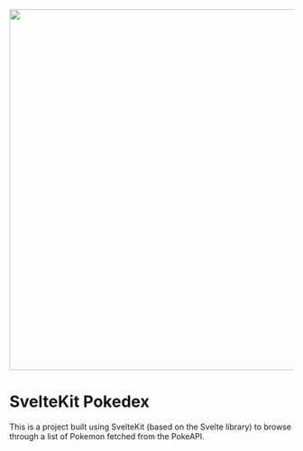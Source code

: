 <img src="https://user-images.githubusercontent.com/1134738/147148102-877bdd78-29b5-4684-95a1-6d8fd29cd22c.png" width="640px" />

# SvelteKit Pokedex


This is a project built using SvelteKit (based on the Svelte library) to browse through a list of Pokemon fetched from the PokeAPI.
